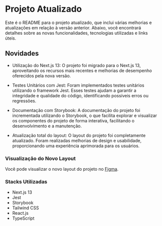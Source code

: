 # Projeto Atualizado

Este é o README para o projeto atualizado, que inclui várias melhorias e atualizações em relação à versão anterior. Abaixo, você encontrará detalhes sobre as novas funcionalidades, tecnologias utilizadas e links úteis.

## Novidades
- Utilização do Next.js 13: O projeto foi migrado para o Next.js 13, aproveitando os recursos mais recentes e melhorias de desempenho oferecidos pela nova versão.

- Testes Unitários com Jest: Foram implementados testes unitários utilizando o framework Jest. Esses testes ajudam a garantir a integridade e qualidade do código, identificando possíveis erros ou regressões.

- Documentação com Storybook: A documentação do projeto foi incrementada utilizando o Storybook, o que facilita explorar e visualizar os componentes do projeto de forma interativa, facilitando o desenvolvimento e a manutenção.

- Atualização total do layout: O layout do projeto foi completamente atualizado. Foram realizadas melhorias de design e usabilidade, proporcionando uma experiência aprimorada para os usuários.

### Visualização do Novo Layout
Você pode visualizar o novo layout do projeto no <a target="_blank" href="https://www.figma.com/file/E3lbI71LWXETW29ofMXhuB/Pablo-Studio-3d?type=design&node-id=0%3A1&t=KnS4YrrmYwzMknRz-1">Figma</a>.

### Stacks Utilizadas
- Next.js 13
- Jest
- Storybook
- Tailwind CSS
- React.js
- TypeScript

